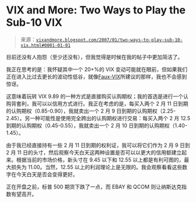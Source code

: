 <!--yml

分类：未分类

日期：2024-05-18 16:01:59

-->

# VIX and More: Two Ways to Play the Sub-10 VIX

> 来源：[`vixandmore.blogspot.com/2007/01/two-ways-to-play-sub-10-vix.html#0001-01-01`](http://vixandmore.blogspot.com/2007/01/two-ways-to-play-sub-10-vix.html#0001-01-01)

目前还没有人抱怨（至少还没有），但我觉得是时候在我的帖子中更加简洁了。

我正在思考的是：我怀疑其中一个 20+%的 VIX 变动可能就在眼前，但如果我们正在进入比过去更长的波动性低谷，就像[Faux-VIX](http://vixandmore.blogspot.com/2007/01/challenge-to-two-things-you-think-you.html)所建议的那样，我也不会感到惊讶。

这意味着玩转 VIX 9.89 的一种方式是直接购买认购期权；我的首选是进行一个认购背套利，我可以以信用方式进行。我正在考虑的是，每买入两个 2 月 11 日到期的认购期权（0.85-0.90），我就卖出一个 2 月 9 日到期的认购期权（2.25-2.45）。另一种可能性是使用完全跨出的认购期权进行交易：每买入两个 2 月 12.5 到期的认购期权（0.45-0.55），我就卖出一个 2 月 10 日到期的认购期权（1.40-1.45）。

由于我已经直接持有一些 2 月 11 日到期的权利证，我可以将它们作为 2 月 9 日到 2 月 11 日的头寸，然后观察今天白天这两种设置是否可以以更大的信用额建立起来。根据当前的市场价格，新头寸在 9.45 以下和 12.55 以上都是有利可图的，最大损失为 11.00。当然，12.55 以上的利润理论上是无限的。我会观察看看这些数字在今天白天是否会变得更好。

正在开盘之前，标普 500 期货下跌了一点，而 EBAY 和 QCOM 则让纳斯达克指数有望高开。
